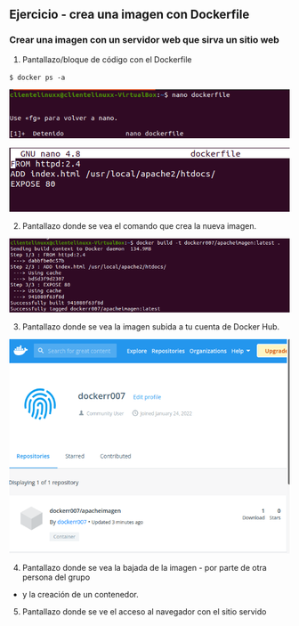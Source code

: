 ## Ejercicio - crea una imagen con Dockerfile

### Crear una imagen con un servidor web que sirva un sitio web

1. Pantallazo/bloque de código con el Dockerfile

`$ docker ps -a`

![](https://github.com/JenniferDiez/tareaDocker/blob/7ecc66e3ec2e8ea6bb71ee04bdd5b007be3ab6b4/imagen%20con%20Dockerfile/Capturas/ejem1.PNG)

![](https://github.com/JenniferDiez/tareaDocker/blob/7ecc66e3ec2e8ea6bb71ee04bdd5b007be3ab6b4/imagen%20con%20Dockerfile/Capturas/ejem1.1.PNG)

2. Pantallazo donde se vea el comando que crea la nueva imagen.

![](https://github.com/JenniferDiez/tareaDocker/blob/7ecc66e3ec2e8ea6bb71ee04bdd5b007be3ab6b4/imagen%20con%20Dockerfile/Capturas/Captura2%20final.PNG)

3. Pantallazo donde se vea la imagen subida a tu cuenta de Docker Hub.

![](https://github.com/JenniferDiez/tareaDocker/blob/7ecc66e3ec2e8ea6bb71ee04bdd5b007be3ab6b4/imagen%20con%20Dockerfile/Capturas/dockerhub.PNG)

4. Pantallazo donde se vea la bajada de la imagen - por parte de otra persona del grupo
- y la creación de un contenedor.



5. Pantallazo donde se ve el acceso al navegador con el sitio servido

